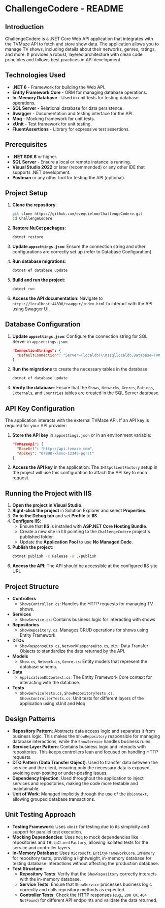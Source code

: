 # ChallengeCodere - README

## Introduction
ChallengeCodere is a .NET Core Web API application that integrates with the TVMaze API to fetch and store show data. The application allows you to manage TV shows, including details about their networks, genres, ratings, and more. It provides a robust, layered architecture with clean code principles and follows best practices in API development.

## Technologies Used
- **.NET 6** - Framework for building the Web API.
- **Entity Framework Core** - ORM for managing database operations.
- **In-Memory Database** - Used in unit tests for testing database operations.
- **SQL Server** - Relational database for data persistence.
- **Swagger** - Documentation and testing interface for the API.
- **Moq** - Mocking framework for unit tests.
- **xUnit** - Test framework for unit testing.
- **FluentAssertions** - Library for expressive test assertions.

## Prerequisites
- **.NET SDK 6** or higher.
- **SQL Server** - Ensure a local or remote instance is running.
- **Visual Studio 2022** or later (recommended) or any other IDE that supports .NET development.
- **Postman** or any other tool for testing the API (optional).

## Project Setup
1. **Clone the repository**:
   ```bash
   git clone https://github.com/ezequielmm/ChallengeCodere.git
   cd ChallengeCodere
   ```

2. **Restore NuGet packages**:
   ```bash
   dotnet restore
   ```

3. **Update `appsettings.json`**:
   Ensure the connection string and other configurations are correctly set up (refer to Database Configuration).

4. **Run database migrations**:
   ```bash
   dotnet ef database update
   ```

5. **Build and run the project**:
   ```bash
   dotnet run
   ```

6. **Access the API documentation**:
   Navigate to `https://localhost:44330/swagger/index.html` to interact with the API using Swagger UI.

## Database Configuration
1. **Update `appsettings.json`**:
   Configure the connection string for SQL Server in `appsettings.json`:
   ```json
   "ConnectionStrings": {
     "DefaultConnection": "Server=(localdb)\\mssqllocaldb;Database=TvMazeShowsDb;Trusted_Connection=True;MultipleActiveResultSets=true"
   }
   ```
2. **Run the migrations** to create the necessary tables in the database:
   ```bash
   dotnet ef database update
   ```

3. **Verify the database**:
   Ensure that the `Shows`, `Networks`, `Genres`, `Ratings`, `Externals`, and `Countries` tables are created in the SQL Server database.

## API Key Configuration
The application interacts with the external TVMaze API. If an API key is required for your API provider:
1. **Store the API key** in `appsettings.json` or in an environment variable:
   ```json
   "TvMazeApi": {
     "BaseUrl": "http://api.tvmaze.com",
     "ApiKey": "67890-klmno-12345-pqrst"
   }
   ```
2. **Access the API key** in the application:
   The `IHttpClientFactory` setup in the project will use this configuration to attach the API key to each request.

## Running the Project with IIS
1. **Open the project in Visual Studio**.
2. **Right-click the project** in Solution Explorer and select **Properties**.
3. **Go to the Debug tab** and set **Profile** to **IIS**.
4. **Configure IIS**:
   - Ensure that **IIS** is installed with **ASP.NET Core Hosting Bundle**.
   - Create a new site in IIS pointing to the `ChallengeCodere` project's published folder.
   - Update the **Application Pool** to use **No Managed Code**.
5. **Publish the project**:
   ```bash
   dotnet publish -c Release -o ./publish
   ```
6. **Access the API**:
   The API should be accessible at the configured IIS site URL

## Project Structure
- **Controllers**
  - `ShowsController.cs`: Handles the HTTP requests for managing TV shows.
- **Services**
  - `ShowService.cs`: Contains business logic for interacting with shows.
- **Repositories**
  - `ShowRepository.cs`: Manages CRUD operations for shows using Entity Framework.
- **DTOs**
  - `ShowResponseDto.cs`, `NetworkResponseDto.cs`, etc.: Data Transfer Objects to standardize the data returned by the API.
- **Models**
  - `Show.cs`, `Network.cs`, `Genre.cs`: Entity models that represent the database schema.
- **Data**
  - `ApplicationDbContext.cs`: The Entity Framework Core context for interacting with the database.
- **Tests**
  - `ShowServiceTests.cs`, `ShowRepositoryTests.cs`, `ShowsControllerTests.cs`: Unit tests for different layers of the application using xUnit and Moq.

## Design Patterns
- **Repository Pattern**: Abstracts data access logic and separates it from business logic. This makes the `ShowRepository` responsible for managing database interactions, while the `ShowService` handles business rules.
- **Service Layer Pattern**: Contains business logic and interacts with repositories. This keeps controllers lean and focused on handling HTTP requests.
- **DTO Pattern (Data Transfer Object)**: Used to transfer data between the service and the client, ensuring only the necessary data is exposed, avoiding over-posting or under-posting issues.
- **Dependency Injection**: Used throughout the application to inject services and repositories, making the code more testable and maintainable.
- **Unit of Work**: Managed implicitly through the use of the `DbContext`, allowing grouped database transactions.

## Unit Testing Approach
- **Testing Framework**: Uses `xUnit` for testing due to its simplicity and support for parallel test execution.
- **Mocking Dependencies**: Uses `Moq` to mock dependencies like repositories and `IHttpClientFactory`, allowing isolated tests for the service and controller layers.
- **In-Memory Database**: Uses `Microsoft.EntityFrameworkCore.InMemory` for repository tests, providing a lightweight, in-memory database for testing database interactions without affecting the production database.
- **Test Structure**:
  - **Repository Tests**: Verify that the `ShowRepository` correctly interacts with the in-memory database.
  - **Service Tests**: Ensure that `ShowService` processes business logic correctly and calls repository methods as expected.
  - **Controller Tests**: Check the HTTP responses (e.g., `200 OK`, `404 NotFound`) for different API endpoints and validate the data returned.